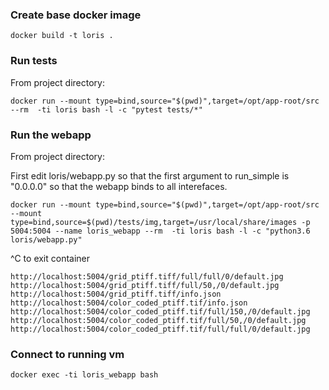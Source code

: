 ### Create base docker image
```
docker build -t loris .
```

### Run tests
From project directory:
```
docker run --mount type=bind,source="$(pwd)",target=/opt/app-root/src --rm  -ti loris bash -l -c "pytest tests/*"
```

### Run the webapp
From project directory:

First edit loris/webapp.py so that the first argument to run_simple is "0.0.0.0" so that the webapp binds to all interefaces.

```
docker run --mount type=bind,source="$(pwd)",target=/opt/app-root/src --mount type=bind,source=$(pwd)/tests/img,target=/usr/local/share/images -p 5004:5004 --name loris_webapp --rm  -ti loris bash -l -c "python3.6 loris/webapp.py"
```
^C to exit container
```
http://localhost:5004/grid_ptiff.tiff/full/full/0/default.jpg
http://localhost:5004/grid_ptiff.tiff/full/50,/0/default.jpg
http://localhost:5004/grid_ptiff.tiff/info.json
http://localhost:5004/color_coded_ptiff.tif/info.json
http://localhost:5004/color_coded_ptiff.tif/full/150,/0/default.jpg
http://localhost:5004/color_coded_ptiff.tif/full/50,/0/default.jpg
http://localhost:5004/color_coded_ptiff.tif/full/full/0/default.jpg
```


### Connect to running vm
```
docker exec -ti loris_webapp bash 
```
